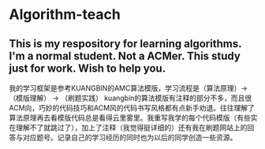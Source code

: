# Algorithm-teach
This is my respository for learning algorithms.
I'm a normal student. Not a ACMer.
This study just for work.
Wish to help you.
-----
我的学习框架是参考KUANGBIN的AMC算法模版，学习流程是（算法原理）-> （模版理解） -> （刷题实践）
kuangbin的算法模版有注释的部分不多，而且很ACM向，巧妙的代码技巧和ACM风的代码书写风格都有点新手劝退。往往理解了算法原理再去看模版代码总是看得云里雾里。我重写我学的每个代码模版（有些实在理解不了就跳过了），加上了注释（我觉得挺详细的）还有我在刷题网站上的回答与对应题号。记录自己的学习经历的同时也为以后的同学创造一些资源。
